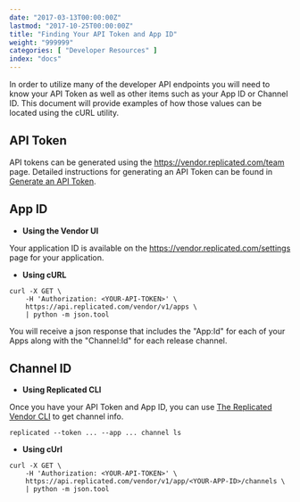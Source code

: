 ```yaml
---
date: "2017-03-13T00:00:00Z"
lastmod: "2017-10-25T00:00:00Z"
title: "Finding Your API Token and App ID"
weight: "999999"
categories: [ "Developer Resources" ]
index: "docs"
---
```


In order to utilize many of the developer API endpoints you will need to know your API Token as well as other items such as your App ID or Channel ID. This document will provide examples of how those values can be located using the cURL utility.

## API Token

API tokens can be generated using the https://vendor.replicated.com/team page. Detailed instructions for generating an API Token can be found
in [Generate an API Token](/docs/kb/developer-resources/generate-api-token).

## App ID

- **Using the Vendor UI**

Your application ID is available on the https://vendor.replicated.com/settings page for your application.

- **Using cURL**

```shell
curl -X GET \
    -H 'Authorization: <YOUR-API-TOKEN>' \
    https://api.replicated.com/vendor/v1/apps \
    | python -m json.tool
```

You will receive a json response that includes the "App:Id" for each of your Apps along with the "Channel:Id" for each release channel.

## Channel ID

- **Using Replicated CLI**

Once you have your API Token and App ID, you can use [The Replicated Vendor CLI](/api/replicated-vendor-cli) to get channel info.

```shell
replicated --token ... --app ... channel ls
```


- **Using cUrl**

```shell
curl -X GET \
    -H 'Authorization: <YOUR-API-TOKEN>' \
    https://api.replicated.com/vendor/v1/app/<YOUR-APP-ID>/channels \
    | python -m json.tool
```
